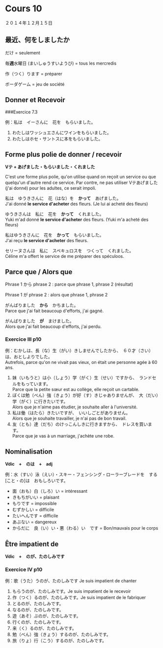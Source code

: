 Cours 10
=========

２０１４年１２月１５日


最近、何をしましたか
----------------

だけ = seulement

毎**週**水曜日 (まいしゅうすいようび) = tous les mercredis

作（つく）ります = préparer 

ボーダゲーム = jeu de société


Donner et Recevoir
---------------------

###Exercice 7.3

例：私は　イーさんに　花を　もらいました。

1. わたしはワッシュエさんにワインをもらいました。
2. わたしはホセ・サントスに本をもらいました。

Forme plus polie de donner / recevoir
------------------------

**Vテ + あげました・もらいました・くれました**

C'est une forme plus polie, qu'on utilise quand on reçoit un service ou que quelqu'un d'autre rend ce service. Par contre, ne pas utiliser Vテあげました (j'ai donné) pour les adultes, ce serait impoli.

私は　ゆうきさんに　花（はな）を　**かって**　あげました。    
J'ai donné **le service d'acheter** des fleurs. (Je lui ai acheté des fleurs)

ゆうきさんは　私に　花を　**かって**　くれました。    
Yuki m'ad donné **le service d'acheter** des fleurs. (Yuki m'a acheté des fleurs)

私はゆうきさんに　花を　**かって**　もらいました。     
J'ai reçu **le service d'acheter** des fleurs.

セリーヌさんは　私に　スペキュロスを　つくって　くれました。      
Céline m'a offert le service de me préparer des spéculoos.

Parce que / Alors que
-------------------

Phrase 1 から phrase 2 : parce que phrase 1, phrase 2 (résultat)

Phrase 1 が phrase 2 : alors que phrase 1, phrase 2

がんばりました　**から**　かちました。    
Parce que j'ai fait beaucoup d'efforts, j'ai gagné.

がんばりました　**が**　まけました。    
Alors que j'ai fait beaucoup d'efforts, j'ai perdu.

### Exercice III p10


例：むかしは、長（な）生（がい）きしませんでしたから、　６０才（さい）は、おとしよりでした。    
Autrefois, parce qu'on ne vivait pas vieux, on était une personne agée à 60 ans.

1. 妹（いもうと）は小（しょう）学（がく）生（せい）ですから、　ランドセルをもっています。    
Parce que la petite sœur est au collège, elle reçoit un cartable.
2. ぼくは勉（べん）強（きょう）が好（す）きじゃありませんが、　大（だい）学（がく）に行きたいです。    
Alors que je n'aime pas étudier, je souhaite aller à l'université.
3. 私は働（はたら）きたいですが、　いいしごとがありません。    
Alors que je souhaite travailler, je n'ai pas de bon travail.
4. 友（とも）達（だち）のけっこんしきに行きますから、　ドレスを買います。    
Parce que je vas à un marriage, j'achète une robe.

Nominalisation
-------------

**Vdic　+　のは　+　adj**

例：水（すい）泳（えい）・スキー・フェンシング・ローラーブレードを　する[こと・の]は　おもしろいです。

* 面（おも）白（しろ）い = intéressant
* きもちがいい = plaisant
* もりです = impossible
* むずかしい = difficile
* たいへんです = difficile
* あぶない = dangereux
* からだに　良（い）い・悪（わる）い　です = Bon/mauvais pour le corps

Être impatient de
-----------------

**Vdic　+　のが、たのしみです**

### Exercice IV p10

例：歌（うた）うのが、たのしみです Je suis impatient de chanter

1. もらうのが、たのしみです。Je suis impatient de le recevoir
2. 作（つく）るのが、たのしみです。Je suis impatient de le fabriquer
3. とるのが、たのしみです。
4. なるのが、たのしみです。
5. 遊（あそ）ぶのが、たのしみです。
6. 行くのが、たのしみです。
7. 来（く）るのが、たのしみです。
8. 勉（べん）強（きょう）するのが、たのしみです。
9. 旅（りょ）行（こう）するのが、たのしみです。




















